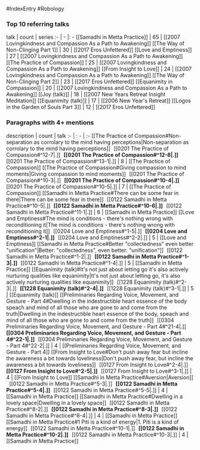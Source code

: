 #IndexEntry #Robology

### Top 10 referring talks
talk | count | series
:- | - |: -
[[Samadhi in Metta Practice]] | 65 | [[2007 Lovingkindness and Compassion As a Path to Awakening]]
[[The Way of Non-Clinging Part 1]] | 30 | [[2017 Eros Unfettered]]
[[Love and Emptiness]] | 27 | [[2007 Lovingkindness and Compassion As a Path to Awakening]]
[[The Practice of Compassion]] | 25 | [[2007 Lovingkindness and Compassion As a Path to Awakening]]
[[From Insight to Love]] | 24 | [[2007 Lovingkindness and Compassion As a Path to Awakening]]
[[The Way of Non-Clinging Part 2]] | 23 | [[2017 Eros Unfettered]]
[[Equanimity in Compassion]] | 20 | [[2007 Lovingkindness and Compassion As a Path to Awakening]]
[[Joy (talk)]] | 18 | [[2007 New Years Retreat Insight Meditation]]
[[Equanimity (talk)]] | 17 | [[2006 New Year's Retreat]]
[[Logos in the Garden of Souls Part 3]] | 12 | [[2017 Eros Unfettered]]

### Paragraphs with 4+ mentions
description | count | talk
:- | : - | :-
[[The Practice of Compassion#Non-separation as corrolary to the mind having perceptions\|Non-separation as corrolary to the mind having perceptions]] &nbsp;&nbsp;[[0201 The Practice of Compassion#^12-7\|.]] &nbsp; **[[0201 The Practice of Compassion#^12-8\|.]]** &nbsp; [[0201 The Practice of Compassion#^13-1\|.]] | 8 | [[The Practice of Compassion]]
[[The Practice of Compassion#Giving compassion to mind moments\|Giving compassion to mind moments]] &nbsp;&nbsp;[[0201 The Practice of Compassion#^10-3\|.]] &nbsp; **[[0201 The Practice of Compassion#^10-4\|.]]** &nbsp; [[0201 The Practice of Compassion#^10-5\|.]] | 7 | [[The Practice of Compassion]]
[[Samadhi in Metta Practice#There can be some fear in there\|There can be some fear in there]] &nbsp;&nbsp;[[0122 Samadhi in Metta Practice#^10-5\|.]] &nbsp; **[[0122 Samadhi in Metta Practice#^10-6\|.]]** &nbsp; [[0122 Samadhi in Metta Practice#^11-1\|.]] | 6 | [[Samadhi in Metta Practice]]
[[Love and Emptiness#The mind is conditions - there's nothing wrong with reconditioning it\|The mind is conditions - there's nothing wrong with reconditioning it]] &nbsp;&nbsp;[[0204 Love and Emptiness#^1-5\|.]] &nbsp; **[[0204 Love and Emptiness#^2-1\|.]]** &nbsp; [[0204 Love and Emptiness#^2-2\|.]] | 5 | [[Love and Emptiness]]
[[Samadhi in Metta Practice#Better "collectedness" even better "unification"\|Better: "collectedness", even better: "unification"]] &nbsp;&nbsp;[[0122 Samadhi in Metta Practice#^1-2\|.]] &nbsp; **[[0122 Samadhi in Metta Practice#^1-3\|.]]** &nbsp; [[0122 Samadhi in Metta Practice#^1-4\|.]] | 5 | [[Samadhi in Metta Practice]]
[[Equanimity (talk)#It's not just about letting go it's also actively nurturing qualities like equanimity\|It's not just about letting go, it's also actively nurturing qualities like equanimity]] &nbsp;&nbsp;[[1228 Equanimity (talk)#^2-3\|.]] &nbsp; **[[1228 Equanimity (talk)#^2-4\|.]]** &nbsp; [[1228 Equanimity (talk)#^3-1\|.]] | 5 | [[Equanimity (talk)]]
[[Preliminaries Regarding Voice, Movement, and Gesture - Part 4#Dwelling in the indestructible heart essence of the body speach and mind of all those who are gone to and come from the truth\|Dwelling in the indestructible heart essence of the body, speach and mind of all those who are gone to and come from the truth]] &nbsp;&nbsp;[[0304 Preliminaries Regarding Voice, Movement, and Gesture - Part 4#^21-4\|.]] &nbsp; **[[0304 Preliminaries Regarding Voice, Movement, and Gesture - Part 4#^22-1\|.]]** &nbsp; [[0304 Preliminaries Regarding Voice, Movement, and Gesture - Part 4#^22-2\|.]] | 4 | [[Preliminaries Regarding Voice, Movement, and Gesture - Part 4]]
[[From Insight to Love#Don't push away fear but incline the awareness a bit towards loveliness\|Don't push away fear, but incline the awareness a bit towards loveliness]] &nbsp;&nbsp;[[0127 From Insight to Love#^2-4\|.]] &nbsp; **[[0127 From Insight to Love#^2-5\|.]]** &nbsp; [[0127 From Insight to Love#^3-1\|.]] | 4 | [[From Insight to Love]]
[[Samadhi in Metta Practice#Aversion\|Aversion]] &nbsp;&nbsp;[[0122 Samadhi in Metta Practice#^5-3\|.]] &nbsp; **[[0122 Samadhi in Metta Practice#^5-4\|.]]** &nbsp; [[0122 Samadhi in Metta Practice#^5-5\|.]] | 4 | [[Samadhi in Metta Practice]]
[[Samadhi in Metta Practice#Dwelling in a lovely space\|Dwelling in a lovely space]] &nbsp;&nbsp;[[0122 Samadhi in Metta Practice#^8-2\|.]] &nbsp; **[[0122 Samadhi in Metta Practice#^8-3\|.]]** &nbsp; [[0122 Samadhi in Metta Practice#^8-4\|.]] | 4 | [[Samadhi in Metta Practice]]
[[Samadhi in Metta Practice#1 Piti is a kind of energy\|1. Piti is a kind of energy]] &nbsp;&nbsp;[[0122 Samadhi in Metta Practice#^10-1\|.]] &nbsp; **[[0122 Samadhi in Metta Practice#^10-2\|.]]** &nbsp; [[0122 Samadhi in Metta Practice#^10-3\|.]] | 4 | [[Samadhi in Metta Practice]]

